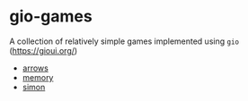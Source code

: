 # gio-games
A collection of relatively simple games implemented using `gio` (https://gioui.org/)

- [arrows](https://github.com/raff/gio-games/tree/main/arrows)
- [memory](https://github.com/raff/gio-games/tree/main/memory)
- [simon](https://github.com/raff/gio-games/tree/main/simon)
